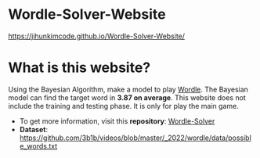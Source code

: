 # Wordle-Solver-Website
https://jihunkimcode.github.io/Wordle-Solver-Website/

# What is this website?
Using the Bayesian Algorithm, make a model to play [Wordle](https://www.nytimes.com/games/wordle/index.html). The Bayesian model can find the target word in **3.87 on average**.
This website does not include the training and testing phase. It is only for play the main game.
- To get more information, visit this **repository**: [Wordle-Solver](https://github.com/JihunKimCode/Wordle-Solver)
- **Dataset**: https://github.com/3b1b/videos/blob/master/_2022/wordle/data/possible_words.txt
